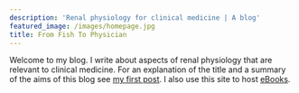 ```yaml
---
description: 'Renal physiology for clinical medicine | A blog'
featured_image: /images/homepage.jpg
title: From Fish To Physician
---
```


Welcome to my blog.  I write about aspects of renal physiology that are relevant to clinical medicine.  For an explanation of the title and a summary of the aims of this blog see [my first post](/post/first-post/index.html).  I also use this site to host [eBooks](/ebooks/index.html).  

<!-- FUTURE POSTS

* 6 uses of amiloride: resistant HTN (RCT Brown Lancat Diab Endo 2016), nephrotic, sodium appetite, Li, HTN in Blacks (Circ 2021), reduced UCa (stone prevention)
* ABP post - why we have a high one
* SGLT2i post - mechanism
* TGF post - analogy with pulmonary circulation? - global control
* link between glomerular and tubular disease
* resetting Na taste threshold
* MALA land
* Nephrotic oedema
* 5 curves
* Nephromaths (update hypoK and Ca)
* urinary diversion: acidosis (mechanism of Na and Cl transport in ileum; high Cl content of urine) and also hyperammonaemia (ammonium / urea / urate; urea splitting as organism virulance factor)
* maths on why plasmalyte K makes sense...
...https://www.ncbi.nlm.nih.gov/pmc/articles/PMC3231780/
...https://pubmed.ncbi.nlm.nih.gov/13367188/
...https://pubmed.ncbi.nlm.nih.gov/15153580/

-->

